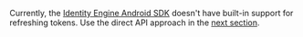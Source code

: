 Currently, the [Identity Engine Android SDK](https://github.com/okta/okta-idx-android) doesn't have built-in support for refreshing tokens. Use the direct API approach in the [next section](#option-2-refresh-the-tokens-with-the-oauth-token-endpoint).
